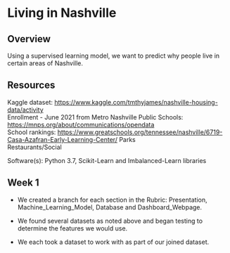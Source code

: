 #  Living in Nashville

## Overview
Using a supervised learning model, we want to predict why people live in certain areas of Nashville.

## Resources
Kaggle dataset:  https://www.kaggle.com/tmthyjames/nashville-housing-data/activity</br>
Enrollment - June 2021 from Metro Nashville Public Schools:  https://mnps.org/about/communications/opendata</br>
School rankings:  https://www.greatschools.org/tennessee/nashville/6719-Casa-Azafran-Early-Learning-Center/
Parks</br>
Restaurants/Social </br>

Software(s): Python 3.7, Scikit-Learn and Imbalanced-Learn libraries

## Week 1

* We created a branch for each section in the Rubric:  Presentation, Machine_Learning_Model, Database and Dashboard_Webpage.

* We found several datasets as noted above and began testing to determine the features we would use.

* We each took a dataset to work with as part of our joined dataset.

